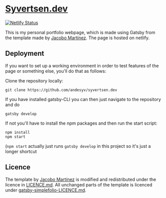 # [Syvertsen.dev](https://syvertsen.dev/)

[![Netlify Status](https://api.netlify.com/api/v1/badges/17825fb0-5c8a-4c5d-8a1e-31dafbe43da5/deploy-status)](https://app.netlify.com/sites/syvertsendev/deploys)

This is my personal portfolio webpage, which is made using Gatsby from the template made by [Jacobo Martínez](https://github.com/cobidev). The page is hosted on netlify.

## Deployment

If you want to set up a working environment in order to test features of the page or something else, you'll do that as follows:

Clone the repository locally:

```
git clone https://github.com/andesyv/syvertsen.dev
```

If you have installed gatsby-CLI you can then just navigate to the repository and do

```
gatsby develop
```

If not you'll have to install the npm packages and then run the start script:

```
npm install
npm start
```

(`npm start` actually just runs `gatsby develop` in this project so it's just a longer shortcut

## Licence

The template by [Jacobo Martínez](https://github.com/cobidev) is modified and redistributed under the licence in [LICENCE.md](LICENCE.md). All unchanged parts of the template is licenced under [gatsby-simplefolio-LICENCE.md](gatsby-simplefolio-LICENCE.md).
